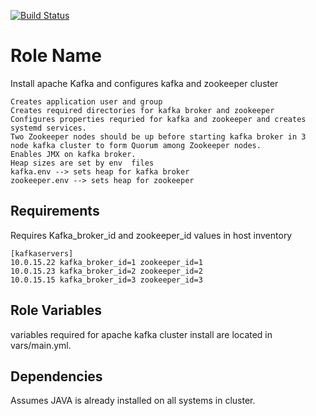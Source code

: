[![Build Status](https://travis-ci.org/akthodu/apache-kafka.svg?branch=master)](https://travis-ci.org/akthodu/apache-kafka)

Role Name
=========
Install apache Kafka and configures kafka and zookeeper cluster
```
Creates application user and group
Creates required directories for kafka broker and zookeeper
Configures properties requried for kafka and zookeeper and creates systemd services.
Two Zookeeper nodes should be up before starting kafka broker in 3 node kafka cluster to form Quorum among Zookeeper nodes.
Enables JMX on kafka broker.
Heap sizes are set by env  files
kafka.env --> sets heap for kafka broker
zookeeper.env --> sets heap for zookeeper
```

Requirements
------------
Requires Kafka_broker_id and zookeeper_id values in host inventory

```
[kafkaservers]
10.0.15.22 kafka_broker_id=1 zookeeper_id=1
10.0.15.23 kafka_broker_id=2 zookeeper_id=2
10.0.15.15 kafka_broker_id=3 zookeeper_id=3
```

Role Variables
--------------
variables required for apache kafka cluster install are located in vars/main.yml.


Dependencies
------------

Assumes JAVA is already installed on all systems in cluster.
